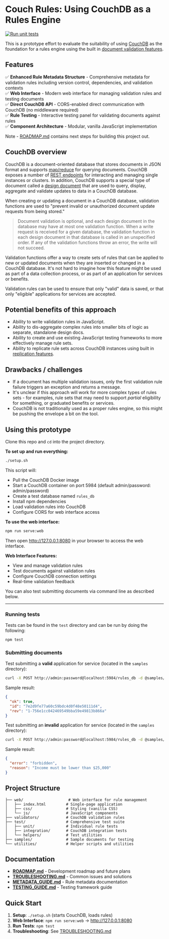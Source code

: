 # Couch Rules: Using CouchDB as a Rules Engine

[![Run unit tests](https://github.com/mheadd/couch-rules-engine/actions/workflows/tests.yml/badge.svg)](https://github.com/mheadd/couch-rules-engine/actions/workflows/tests.yml)

This is a prototype effort to evaluate the suitability of using [CouchDB](http://couchdb.apache.org/) as the foundation for a rules engine using the built in [document validation features](http://docs.couchdb.org/en/stable/ddocs/ddocs.html#validate-document-update-functions).

## Features

✅ **Enhanced Rule Metadata Structure** - Comprehensive metadata for validation rules including version control, dependencies, and validation contexts  
✅ **Web Interface** - Modern web interface for managing validation rules and testing documents  
✅ **Direct CouchDB API** - CORS-enabled direct communication with CouchDB (no middleware required)  
✅ **Rule Testing** - Interactive testing panel for validating documents against rules  
✅ **Component Architecture** - Modular, vanilla JavaScript implementation  

Note - [ROADMAP.md](ROADMAP.md) contains next steps for building this project out.

## CouchDB overview

CouchDB is a document-oriented database that stores documents in JSON format and supports [map/reduce]([http://docs.couchdb.org/en/2.2.0/ddocs/ddocs.html#view-functions](https://docs.couchdb.org/en/stable/ddocs/views/intro.html)) for querying documents. CouchDB exposes a number of [REST endpoints](https://docs.couchdb.org/en/latest/intro/api.html) for interacting and managing single instances or clusters. In addition, CouchDB supports a special type of document called a [design document](https://docs.couchdb.org/en/stable/api/ddoc/index.html) that are used to query, display, aggregate and validate updates to data in a CouchDB database.

When creating or updating a document in a CouchDB database, validation functions are used to "prevent invalid or unauthorized document update requests from being stored."

> Document validation is optional, and each design document in the database may have at most one validation function. When a write request is received for a given database, the validation function in each design document in that database is called in an unspecified order. If any of the validation functions throw an error, the write will not succeed.

Validation functions offer a way to create sets of rules that can be applied to new or updated documents when they are inserted or changed in a CouchDB database. It's not hard to imagine how this feature might be used as part of a data collection process, or as part of an application for services or benefits. 

Validation rules can be used to ensure that only "valid" data is saved, or that only "eligible" applications for services are accepted.

## Potential benefits of this approach

* Ability to write validation rules in JavaScript.
* Ability to dis-aggregate complex rules into smaller bits of logic as separate, standalone design docs.
* Ability to create and use existing JavaScript testing frameworks to more effectively manage rule sets.
* Ability to replicate rule sets across CouchDB instances using built in [replication features](https://docs.couchdb.org/en/stable/replication/index.html#replication).

## Drawbacks / challenges

* If a document has multiple validation issues, only the first validation rule failure triggers an exception and returns a message.
* It's unclear if this approach will work for more complex types of rules sets - for examples, rule sets that may need to support _partial_ eligibility for something, or graduated benefits or services.
* CouchDB is not traditionally used as a proper rules engine, so this might be pushing the envelope a bit on the tool.

## Using this prototype

Clone this repo and `cd` into the project directory.

**To set up and run everything:**

```bash
./setup.sh
```

This script will:

- Pull the CouchDB Docker image
- Start a CouchDB container on port 5984 (default admin/password: admin/password)
- Create a test database named `rules_db`
- Install npm dependencies
- Load validation rules into CouchDB
- Configure CORS for web interface access

**To use the web interface:**

```bash
npm run serve:web
```

Then open http://127.0.0.1:8080 in your browser to access the web interface.

**Web Interface Features:**
- View and manage validation rules
- Test documents against validation rules
- Configure CouchDB connection settings
- Real-time validation feedback

You can also test submitting documents via command line as described below.

---

### Running tests

Tests can be found in the `test` directory and can be run by doing the following:

```bash
npm test
```

### Submitting documents

Test submitting a **valid** application for service (located in the `samples` directory):

```bash
curl -X POST http://admin:password@localhost:5984/rules_db -d @samples/sample_person_valid.json -H 'Content-type: application/json'
```

Sample result:

```json
{
  "ok": true,
  "id": "7e2d9fe77a60c59bdc4d0f48e50111d4",
  "rev": "1-756e1cc042469549bba59e49813b866a"
}
```

Test submitting an **invalid** application for service (located in the `samples` directory):

```bash
curl -X POST http://admin:password@localhost:5984/rules_db -d @samples/sample_person_invalid.json -H 'Content-type: application/json'
```

Sample result:

```json
{
  "error": "forbidden",
  "reason": "Income must be lower than $25,000"
}
```

## Project Structure

```
├── web/                    # Web interface for rule management
│   ├── index.html         # Single-page application
│   ├── css/               # Styling (vanilla CSS)
│   └── js/                # JavaScript components
├── validators/            # CouchDB validation rules
├── test/                  # Comprehensive test suite
│   ├── unit/              # Individual rule tests
│   ├── integration/       # CouchDB integration tests
│   └── helpers/           # Test utilities
├── samples/               # Sample documents for testing
└── utilities/             # Helper scripts and utilities
```

## Documentation

- **[ROADMAP.md](ROADMAP.md)** - Development roadmap and future plans
- **[TROUBLESHOOTING.md](TROUBLESHOOTING.md)** - Common issues and solutions
- **[METADATA_GUIDE.md](METADATA_GUIDE.md)** - Rule metadata documentation
- **[TESTING_GUIDE.md](TESTING_GUIDE.md)** - Testing framework guide

## Quick Start

1. **Setup**: `./setup.sh` (starts CouchDB, loads rules)
2. **Web Interface**: `npm run serve:web` → http://127.0.0.1:8080  
3. **Run Tests**: `npm test`
4. **Troubleshooting**: See [TROUBLESHOOTING.md](TROUBLESHOOTING.md)
